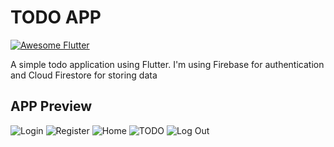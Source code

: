 # TODO APP
[![Awesome Flutter](https://img.shields.io/badge/Awesome-Flutter-blue.svg)](https://github.com/Solido/awesome-flutter)

A simple todo application using Flutter.
I'm using Firebase for authentication and Cloud Firestore for storing data

## APP Preview

![Login](screen_shoot/ss_login.png "Login")
![Register](screen_shoot/ss_register.png "Register")
![Home](screen_shoot/ss_home.png "Home")
![TODO](screen_shoot/ss_add_todo.png "TODO")
![Log Out](screen_shoot/ss_logout.png "Log Out")